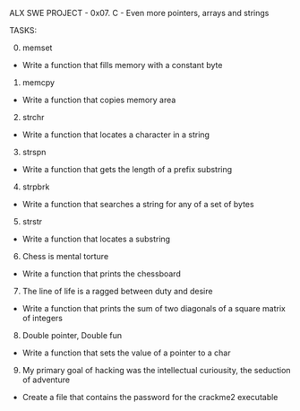 ALX SWE PROJECT - 0x07. C - Even more pointers, arrays and strings

TASKS:

0. memset
- Write a function that fills memory with a constant byte

1. memcpy
- Write a function that copies memory area

2. strchr
- Write a function that locates a character in a string

3. strspn
- Write a function that gets the length of a prefix substring

4. strpbrk
- Write a function that searches a string for any of a set of bytes

5. strstr
- Write a function that locates a substring

6. Chess is mental torture
- Write a function that prints the chessboard

7. The line of life is a ragged between duty and desire
- Write a function that prints the sum of two diagonals of a square
matrix of integers

8. Double pointer, Double fun
- Write a function that sets the value of a pointer to a char

9. My primary goal of hacking was the intellectual curiousity, the
seduction of adventure
- Create a file that contains the password for the crackme2 executable
